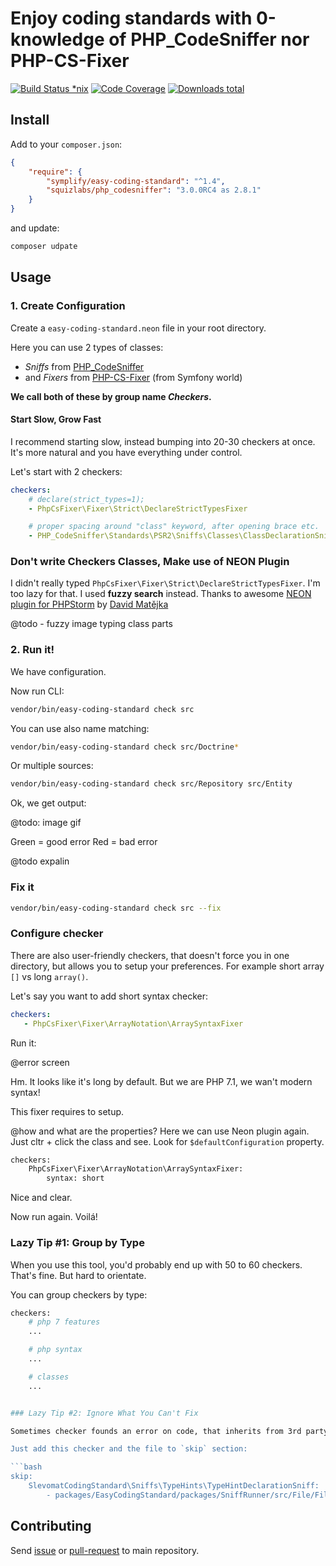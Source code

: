 # Enjoy coding standards with 0-knowledge of PHP_CodeSniffer nor PHP-CS-Fixer

[![Build Status *nix](https://img.shields.io/travis/Symplify/EasyCodingStandard.svg?style=flat-square)](https://travis-ci.org/Symplify/EasyCodingStandard)
[![Code Coverage](https://img.shields.io/scrutinizer/coverage/g/Symplify/EasyCodingStandard.svg?style=flat-square)](https://scrutinizer-ci.com/g/Symplify/EasyCodingStandard)
[![Downloads total](https://img.shields.io/packagist/dt/symplify/easy-coding-standard.svg?style=flat-square)](https://packagist.org/packages/symplify/easy-coding-standard)


## Install

Add to your `composer.json`:

```json
{
    "require": {
        "symplify/easy-coding-standard": "^1.4",
        "squizlabs/php_codesniffer": "3.0.0RC4 as 2.8.1"
    }
}
```

and update:

```bash
composer udpate
```


## Usage


### 1. Create Configuration

Create a `easy-coding-standard.neon` file in your root directory.

Here you can use 2 types of classes:

- *Sniffs* from [PHP_CodeSniffer](https://github.com/squizlabs/PHP_CodeSniffer)
- and *Fixers* from [PHP-CS-Fixer](https://github.com/FriendsOfPHP/PHP-CS-Fixer) (from Symfony world)

**We call both of these by group name *Checkers*.**

#### Start Slow, Grow Fast

I recommend starting slow, instead bumping into 20-30 checkers at once. It's more natural and you have everything under control.


Let's start with 2 checkers:

```yaml
checkers:
    # declare(strict_types=1);
    - PhpCsFixer\Fixer\Strict\DeclareStrictTypesFixer

    # proper spacing around "class" keyword, after opening brace etc.
    - PHP_CodeSniffer\Standards\PSR2\Sniffs\Classes\ClassDeclarationSniff
```

### Don't write Checkers Classes, Make use of NEON Plugin

I didn't really typed `PhpCsFixer\Fixer\Strict\DeclareStrictTypesFixer`. I'm too lazy for that. I used **fuzzy search** instead. Thanks to awesome [NEON plugin for PHPStorm](https://plugins.jetbrains.com/plugin/7060-neon-support) by [David Matějka](http://www.matej21.cz/)

@todo - fuzzy image typing class parts


### 2. Run it!

We have configuration.

Now run CLI:

```bash
vendor/bin/easy-coding-standard check src
```

You can use also name matching:

```bash
vendor/bin/easy-coding-standard check src/Doctrine*
```

Or multiple sources:

```bash
vendor/bin/easy-coding-standard check src/Repository src/Entity
```


Ok, we get output:

@todo: image gif



Green = good error
Red = bad error


@todo expalin


### Fix it

```bash
vendor/bin/easy-coding-standard check src --fix
```


### Configure checker

There are also user-friendly checkers, that doesn't force you in one directory, but allows you to setup your preferences. For example short array `[]` vs long `array()`.


Let's say you want to add short syntax checker:

```yaml
checkers:
   - PhpCsFixer\Fixer\ArrayNotation\ArraySyntaxFixer
```

Run it:

@error screen

Hm. It looks like it's long by default. But we are PHP 7.1, we wan't modern syntax!

This fixer requires to setup.

@how and what are the properties? Here we can use Neon plugin again. Just cltr + click the class and see. Look for `$defaultConfiguration` property.

```bash
checkers:
    PhpCsFixer\Fixer\ArrayNotation\ArraySyntaxFixer:
        syntax: short
```

Nice and clear.

Now run again. Voilá!


### Lazy Tip #1: Group by Type

When you use this tool, you'd probably end up with 50 to 60 checkers. That's fine. But hard to orientate.

You can group checkers by type:

```bash
checkers:
    # php 7 features
    ...

    # php syntax
    ...

    # classes
    ...


### Lazy Tip #2: Ignore What You Can't Fix

Sometimes checker founds an error on code, that inherits from 3rd party code. You are forced to use code, that doesn't comply with your standards.

Just add this checker and the file to `skip` section:

```bash
skip:
    SlevomatCodingStandard\Sniffs\TypeHints\TypeHintDeclarationSniff:
        - packages/EasyCodingStandard/packages/SniffRunner/src/File/File.php
```

## Contributing

Send [issue](https://github.com/Symplify/Symplify/issues) or [pull-request](https://github.com/Symplify/Symplify/pulls) to main repository.
